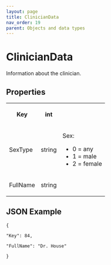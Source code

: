 ```yaml
---
layout: page
title: ClinicianData
nav_order: 19
parent: Objects and data types
---
```


# ClinicianData

Information about the clinician.

## Properties

<table><tbody><tr><th><p>Key</p></th><th><p>int</p></th><th></th></tr><tr><td><p>SexType</p></td><td><p>string</p></td><td><p>Sex:</p><ul><li>0 = any</li><li>1 = male</li><li>2 = female</li></ul></td></tr><tr><td><p>FullName</p></td><td><p>string</p></td><td></td></tr></tbody></table>

## JSON Example

```
{

"Key": 84,

"FullName": "Dr. House"

}
```
